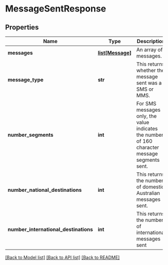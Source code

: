 # MessageSentResponse

## Properties
Name | Type | Description | Notes
------------ | ------------- | ------------- | -------------
**messages** | [**list[Message]**](Message.md) | An array of messages. | 
**message_type** | **str** | This returns whether the message sent was a SMS or MMS. | 
**number_segments** | **int** | For SMS messages only, the value indicates the number of 160 character message segments sent. | 
**number_national_destinations** | **int** | This returns the number of domestic Australian messages sent. | [optional] 
**number_international_destinations** | **int** | This returns the number of international messages sent | [optional] 

[[Back to Model list]](../README.md#documentation-for-models) [[Back to API list]](../README.md#documentation-for-api-endpoints) [[Back to README]](../README.md)


